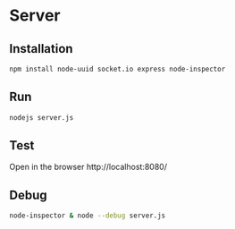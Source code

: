 Server
=========

Installation
--------------

```sh
npm install node-uuid socket.io express node-inspector
```

Run
--------------

```sh
nodejs server.js
```

Test
---------------
Open in the browser http://localhost:8080/

Debug
---------------

```sh
node-inspector & node --debug server.js
```